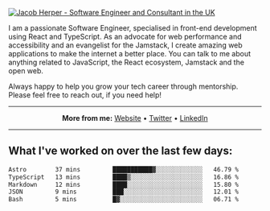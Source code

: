 [![Jacob Herper - Software Engineer and Consultant in the UK](https://res.cloudinary.com/jacobherper/image/upload/v1641506277/gh-image.png)](https://jacobherper.com/)

I am a passionate Software Engineer, specialised in front-end development using React and TypeScript. As an advocate for web performance and accessibility and an evangelist for the Jamstack, I create amazing web applications to make the internet a better place. You can talk to me about anything related to JavaScript, the React ecosystem, Jamstack and the open web.

Always happy to help you grow your tech career through mentorship. Please feel free to reach out, if you need help!

---

<p align="center">
  <strong>More from me:</strong> 
  <a href="https://jacobherper.com/">Website</a> •
  <a href="https://twitter.com/intent/follow?screen_name=jakeherp&tw_p=followbutton">Twitter</a> •
  <a href="https://www.linkedin.com/in/jacobherper/">LinkedIn</a>
</p>

---

## What I've worked on over the last few days:

<!--START_SECTION:waka-->

```txt
Astro        37 mins         ███████████▓░░░░░░░░░░░░░   46.79 %
TypeScript   13 mins         ████▒░░░░░░░░░░░░░░░░░░░░   16.86 %
Markdown     12 mins         ████░░░░░░░░░░░░░░░░░░░░░   15.80 %
JSON         9 mins          ███░░░░░░░░░░░░░░░░░░░░░░   12.01 %
Bash         5 mins          █▓░░░░░░░░░░░░░░░░░░░░░░░   06.71 %
```

<!--END_SECTION:waka-->
